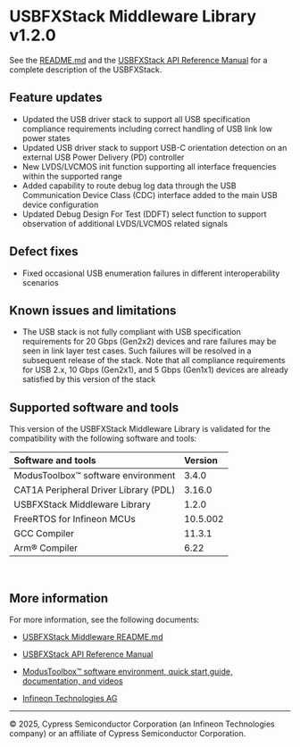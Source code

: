 # USBFXStack Middleware Library v1.2.0

See the [README.md](./README.md) and the [USBFXStack API Reference Manual](./docs/api_reference_manual.html) for a complete description of the USBFXStack.


## Feature updates

- Updated the USB driver stack to support all USB specification compliance requirements including correct handling of USB link low power states
- Updated USB driver stack to support USB-C orientation detection on an external USB Power Delivery (PD) controller
- New LVDS/LVCMOS init function supporting all interface frequencies within the supported range
- Added capability to route debug log data through the USB Communication Device Class (CDC) interface added to the main USB device configuration
- Updated Debug Design For Test (DDFT) select function to support observation of additional LVDS/LVCMOS related signals


## Defect fixes

- Fixed occasional USB enumeration failures in different interoperability scenarios


## Known issues and limitations

- The USB stack is not fully compliant with USB specification requirements for 20 Gbps (Gen2x2) devices and rare failures may be seen in link layer test cases. Such failures will be resolved in a subsequent release of the stack. Note that all compliance requirements for USB 2.x, 10 Gbps (Gen2x1), and 5 Gbps (Gen1x1) devices are already satisfied by this version of the stack


## Supported software and tools

This version of the USBFXStack Middleware Library is validated for the compatibility with the following software and tools:

Software and tools                                      | Version
:---                                                    | :----
ModusToolbox&trade; software environment                | 3.4.0
CAT1A Peripheral Driver Library (PDL)                   | 3.16.0
USBFXStack Middleware Library                           | 1.2.0
FreeRTOS for Infineon MCUs                              | 10.5.002
GCC Compiler                                            | 11.3.1
Arm&reg; Compiler                                       | 6.22

<br>


## More information

For more information, see the following documents:

- [USBFXStack Middleware README.md](./README.md)

- [USBFXStack API Reference Manual](./docs/api_reference_manual.html)

- [ModusToolbox&trade; software environment, quick start guide, documentation, and videos](https://www.infineon.com/modustoolbox)

- [Infineon Technologies AG](https://www.infineon.com)

---
© 2025, Cypress Semiconductor Corporation (an Infineon Technologies company) or an affiliate of Cypress Semiconductor Corporation.
